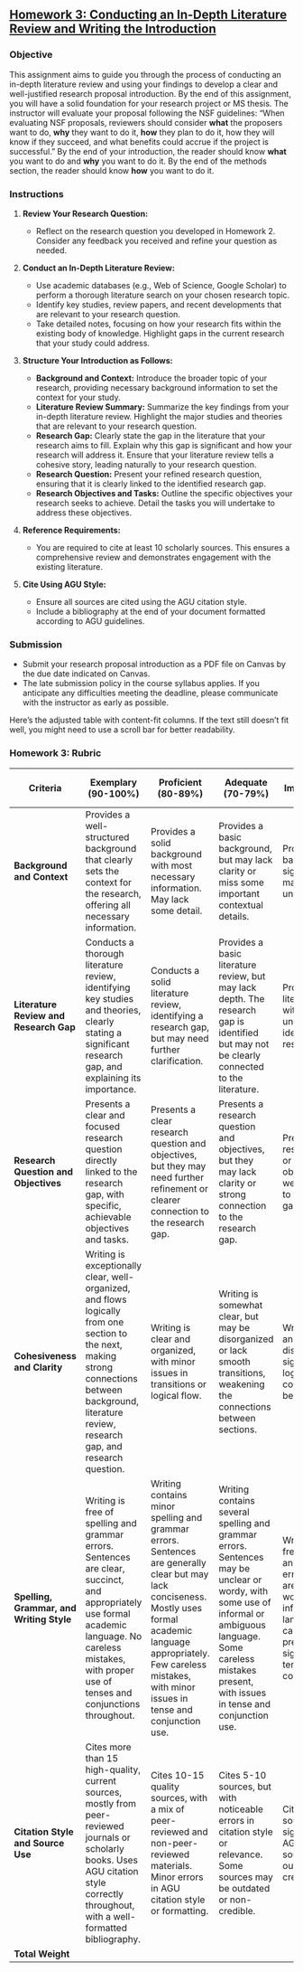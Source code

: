 ## [Homework 3: Conducting an In-Depth Literature Review and Writing the Introduction](https://aselshall.github.io/rm/hw/hw3)

### Objective
This assignment aims to guide you through the process of conducting an in-depth literature review and using your findings to develop a clear and well-justified research proposal introduction. By the end of this assignment, you will have a solid foundation for your research project or MS thesis. The instructor will evaluate your proposal following the NSF guidelines: “When evaluating NSF proposals, reviewers should consider **what** the proposers want to do, **why** they want to do it, **how** they plan to do it, how they will know if they succeed, and what benefits could accrue if the project is successful.” By the end of your introduction, the reader should know **what** you want to do and **why** you want to do it. By the end of the methods section, the reader should know **how** you want to do it.

### Instructions

1. **Review Your Research Question:**
   - Reflect on the research question you developed in Homework 2. Consider any feedback you received and refine your question as needed.

2. **Conduct an In-Depth Literature Review:**
   - Use academic databases (e.g., Web of Science, Google Scholar) to perform a thorough literature search on your chosen research topic.
   - Identify key studies, review papers, and recent developments that are relevant to your research question.
   - Take detailed notes, focusing on how your research fits within the existing body of knowledge. Highlight gaps in the current research that your study could address.

3. **Structure Your Introduction as Follows:**
   - **Background and Context:** Introduce the broader topic of your research, providing necessary background information to set the context for your study.
   - **Literature Review Summary:** Summarize the key findings from your in-depth literature review. Highlight the major studies and theories that are relevant to your research question.
   - **Research Gap:** Clearly state the gap in the literature that your research aims to fill. Explain why this gap is significant and how your research will address it. Ensure that your literature review tells a cohesive story, leading naturally to your research question.
   - **Research Question:** Present your refined research question, ensuring that it is clearly linked to the identified research gap.
   - **Research Objectives and Tasks:** Outline the specific objectives your research seeks to achieve. Detail the tasks you will undertake to address these objectives.

4. **Reference Requirements:**
   - You are required to cite at least 10 scholarly sources. This ensures a comprehensive review and demonstrates engagement with the existing literature.

5. **Cite Using AGU Style:**
   - Ensure all sources are cited using the AGU citation style.
   - Include a bibliography at the end of your document formatted according to AGU guidelines.

### Submission
- Submit your research proposal introduction as a PDF file on Canvas by the due date indicated on Canvas.
- The late submission policy in the course syllabus applies. If you anticipate any difficulties meeting the deadline, please communicate with the instructor as early as possible.


Here’s the adjusted table with content-fit columns. If the text still doesn’t fit well, you might need to use a scroll bar for better readability.

### Homework 3: Rubric

| **Criteria**                      | **Exemplary (90-100%)**                                                                                                                                      | **Proficient (80-89%)**                                                                                                                                   | **Adequate (70-79%)**                                                                                                                                    | **Needs Improvement (60-69%)**                                                                                                                           | **Incomplete (<60%)**                                                                                                                                   | **Weight** |
|-----------------------------------|-------------------------------------------------------------------------------------------------------------------------------------------------------------|-----------------------------------------------------------------------------------------------------------------------------------------------------------|----------------------------------------------------------------------------------------------------------------------------------------------------------|----------------------------------------------------------------------------------------------------------------------------------------------------------|----------------------------------------------------------------------------------------------------------------------------------------------------------|------------|
| **Background and Context**        | Provides a well-structured background that clearly sets the context for the research, offering all necessary information. | Provides a solid background with most necessary information. May lack some detail. | Provides a basic background, but may lack clarity or miss some important contextual details. | Provides minimal background with significant gaps, making the context unclear. | Fails to provide an adequate background, leaving the reader without necessary context. | 20% |
| **Literature Review and Research Gap** | Conducts a thorough literature review, identifying key studies and theories, clearly stating a significant research gap, and explaining its importance. | Conducts a solid literature review, identifying a research gap, but may need further clarification. | Provides a basic literature review, but may lack depth. The research gap is identified but may not be clearly connected to the literature. | Provides minimal literature review with weak or unclear identification of the research gap. | Fails to conduct an adequate literature review or identify a clear research gap. | 25% |
| **Research Question and Objectives** | Presents a clear and focused research question directly linked to the research gap, with specific, achievable objectives and tasks. | Presents a clear research question and objectives, but they may need further refinement or clearer connection to the research gap. | Presents a research question and objectives, but they may lack clarity or strong connection to the research gap. | Presents a vague research question or unclear objectives with weak connections to the research gap. | Fails to present a clear research question or objectives, with no clear link to the research gap. | 20% |
| **Cohesiveness and Clarity**      | Writing is exceptionally clear, well-organized, and flows logically from one section to the next, making strong connections between background, literature review, research gap, and research question. | Writing is clear and organized, with minor issues in transitions or logical flow. | Writing is somewhat clear, but may be disorganized or lack smooth transitions, weakening the connections between sections. | Writing lacks clarity and is disorganized, with significant issues in logical flow and connections between sections. | Writing is unclear and disorganized, with poor transitions and a lack of logical flow. | 10% |
| **Spelling, Grammar, and Writing Style** | Writing is free of spelling and grammar errors. Sentences are clear, succinct, and appropriately use formal academic language. No careless mistakes, with proper use of tenses and conjunctions throughout. | Writing contains minor spelling and grammar errors. Sentences are generally clear but may lack conciseness. Mostly uses formal academic language appropriately. Few careless mistakes, with minor issues in tense and conjunction use. | Writing contains several spelling and grammar errors. Sentences may be unclear or wordy, with some use of informal or ambiguous language. Some careless mistakes present, with issues in tense and conjunction use. | Writing contains frequent spelling and grammar errors. Sentences are often unclear, wordy, or use informal/ambiguous language. Many careless mistakes present, with significant issues in tense and conjunction use. | Writing is unclear, disorganized, and contains numerous spelling and grammar errors. Sentences are unclear, wordy, and use informal/ambiguous language. Careless mistakes are prevalent, and tense/conjunction use is incorrect throughout. | 10% |
| **Citation Style and Source Use**  | Cites more than 15 high-quality, current sources, mostly from peer-reviewed journals or scholarly books. Uses AGU citation style correctly throughout, with a well-formatted bibliography. | Cites 10-15 quality sources, with a mix of peer-reviewed and non-peer-reviewed materials. Minor errors in AGU citation style or formatting. | Cites 5-10 sources, but with noticeable errors in citation style or relevance. Some sources may be outdated or non-credible. | Cites fewer than 5 sources with significant errors in AGU style. Many sources are outdated or non-credible. | Fails to cite sources correctly, with numerous errors, or uses very few relevant sources. | 15% |
| **Total Weight**                  |                                                                                                                                                             |                                                                                                                                                           |                                                                                                                                                          |                                                                                                                                                          |                                                                                                                                                          | **100%**   |


